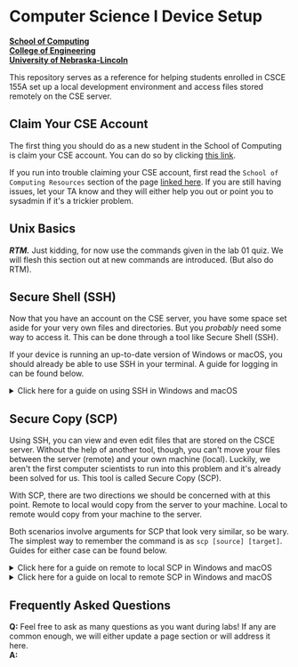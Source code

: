 # Computer Science I Device Setup
**[School of Computing](https://computing.unl.edu/)**  
**[College of Engineering](https://engineering.unl.edu/)**  
**[University of Nebraska-Lincoln](https://unl.edu)**

This repository serves as a reference for helping students enrolled in CSCE
155A set up a local development environment and access files stored remotely
on the CSE server.


## Claim Your CSE Account
The first thing you should do as a new student in the School of Computing is
claim your CSE account. You can do so by clicking
[this link](https://cse-apps.unl.edu/amu/claim_start).  

If you run into trouble claiming your CSE account, first read the `School of
Computing Resources` section of the page
[linked here](https://computing.unl.edu/faq-section/account-and-general-issues/).
If you are still having issues, let your TA know and they will either help you
out or point you to sysadmin if it's a trickier problem.


## Unix Basics
***RTM.*** Just kidding, for now use the commands given in the lab 01 quiz. We
will flesh this section out at new commands are introduced. (But also do RTM).


## Secure Shell (SSH)
Now that you have an account on the CSE server, you have some space set aside
for your very own files and directories. But you *probably* need some way to
access it. This can be done through a tool like Secure Shell (SSH).

If your device is running an up-to-date version of Windows or macOS, you should
already be able to use SSH in your terminal. A guide for logging in can be found
below.

<details>
  <summary>Click here for a guide on using SSH in Windows and macOS</summary>  

  1. While focused in your terminal app, you should see a prompt with a blinking
  cursor. This is where you can enter commands and use tools like SSH.

     ```
     Last login: Tue Jul  3 20:59:45 on ttys000
     local-prompt>
     ```

  2. To log in to the CSE server, type `ssh [login ID]@cse.unl.edu` where
  `[login ID]` is replaced with the login ID of your CSE account.
  In this example, my login ID is 'jsmith'. Enter this command and you should
  see a prompt for your password. 

     **NOTE:** You will likely receive a prompt saying that the authenticity of
    host 'cse.unl.edu' can't be established if this is your first time
    connecting to the CSE server through SSH. Enter `yes` to reach the password
    prompt as shown below.

     ```
     local-prompt> ssh jsmith@cse.unl.edu
     The authenticity of host 'cse.unl.edu (10.211.11.120)' can't be established.
     RSA key fingerprint is 3f:1b:f4:bd:c5:aa:c1:1f:bf:4e:2e:cf:53:fa:d8:59.
     Are you sure you want to continue connecting (yes/no)? yes
     (jsmith@cse.unl.edu) Password:
     ```

  3. Type the password for your CSE account into the prompt. You will not see
  anything actually being typed as you do this, this is a security measure just
  like the dots that pop up when you log in to a website.

     If you entered the correct password, you should see a lovely header welcoming
    you to the CSE server!
  
     **NOTE:** If you see a prompt for a verification code, you did not use the 
    correct login ID. Visit the CSE Account Information Portal 
    [linked here](https://cse-apps.unl.edu/amu/login) 
    to check your login ID.

     ```
     Last login: Tue Jul  3 11:05:12 2019 from 101.231.303.416
     ******************************************************************************
                                    Welcome to CSE
     ******************************************************************************

     The operating system on this computer was upgraded on March 18, 2018.

     Please contact "manager@cse.unl.edu" to report problems, request software
     or ask questions about this system.

     ******************************************************************************
     cse.unl.edu-prompt>
     ```

  4. At this point, you have successfully used SSH to log into the CSE server
  and can view the files and directories you have stored there. Keep in mind,
  you will time out of the server if you are idle for too long. If this happens,
  just login with SSH again (Starting at step 2 of this section).

</details>


## Secure Copy (SCP)
Using SSH, you can view and even edit files that are stored on the CSCE server.
Without the help of another tool, though, you can't move your files between the
server (remote) and your own machine (local). Luckily, we aren't the first
computer scientists to run into this problem and it's already been solved for
us. This tool is called Secure Copy (SCP).  

With SCP, there are two directions we should be concerned with at this point.
Remote to local would copy from the server to your machine. Local to remote
would copy from your machine to the server.  

Both scenarios involve arguments for SCP that look very similar, so be wary. The
simplest way to remember the command is as 
`scp [source] [target]`. 
Guides for either case can be found below.

<details>
  <summary>Click here for a guide on remote to local SCP in Windows and macOS</summary>

  1. While focused in your terminal app, you should see a prompt with a blinking
  cursor. This is where you can enter commands and use tools like SCP.  

     **NOTE:** Notice the prompt below is `local-prompt`, meaning that we are not
    currently logged in to the CSE server via Secure Shell (SSH). Make sure you
    are logged out of the server at this point.

     ```
     Last login: Tue Jul  3 20:59:45 on ttys000
     local-prompt>
     ```

  2. To copy a file stored on the CSE server to your own machine, type 
  `scp [login ID]@cse.unl.edu:[remote filepath] [local filepath]`, 
  where `[login ID]` is replaced with the login ID of your CSE account. In this 
  example, my login ID is 'jsmith'.  

     `[remote filepath]` is the location on the server of the file you'd like to
    copy. A Unix shortcut for home directory is `~`. In this example, I am copying
    a text file called 'my_file.txt' which is stored in a folder on my server
    account called 'my_directory'.

     `[local filepath]` is the location on your machine you'd like to copy *to*. In
    this example, I am copying that text file to a folder in my home directory
    called 'Desktop'.

     If filepaths and command arguments are confusing, please review the `Unix Basics` 
    section of this page or reach out to a TA. Enter this command and you
    should see a prompt for your password.  

     **NOTE:** SCP will *mercilessly* overwrite any file stored at your target
    that has the exact same filename as your source. Unix is powerful but make
    sure you know what will happen before executing a command.

     ```
     local-prompt> scp jsmith@cse.unl.edu:~/my_directory/my_file.txt ~/Desktop/
     (jsmith@cse.unl.edu) Password:
     ```

  3. Type the password for your CSE account into the prompt. You will not see
  anything actually being typed as you do this, this is a security measure just
  like the dots that pop up when you log in to a website.

     If you entered the correct password and filepaths, you should see a new line
    in your terminal indicating the status of your desired file.

     ```
     my_file.txt                                    100%    0     0.0KB/s   00:00    
     local-prompt>
     ```

  4. Once the percentage reaches 100%, you have successfully copied a file from
  the CSE server to your own machine! You can find this copy in the location you
  specified as `[local filepath]` when first running SCP.

</details>

<details>
  <summary>Click here for a guide on local to remote SCP in Windows and macOS</summary>

  1. While focused in your terminal app, you should see a prompt with a blinking
  cursor. This is where you can enter commands and use tools like SCP.  

     **NOTE:** Notice the prompt below is `local-prompt`, meaning that we are not
    currently logged in to the CSE server via Secure Shell (SSH).  Make sure you
    are logged out of the server at this point.

     ```
     Last login: Tue Jul  3 20:59:45 on ttys000
     local-prompt>
     ```

  2. To copy a file stored on your own machine to the CSE server, type 
  `scp [local filepath] [login ID]@cse.unl.edu:[remote filepath]`, 
  where `[login ID]` is replaced with the login ID of your CSE account. In this 
  example, my login ID is 'jsmith'.  

     `[local filepath]` is the location on your machine of the file you'd like to
    copy. A Unix shortcut for home directory is `~`. In this example, I am copying
    a text file called 'my_file.txt' which is stored in a folder in my home
    directory called 'Desktop'.

     `[remote filepath]` is the location on the server you'd like to copy *to*. In
    this example, I am copying that text file to a folder on my server account
    called 'my_directory'.

     If filepaths and command arguments are confusing, please review the `Unix Basics` 
    section of this page or reach out to a TA. Enter this command and you
    should see a prompt for your password.  

     **NOTE:** SCP will *mercilessly* overwrite any file stored at your target
    that has the exact same filename as your source. Unix is powerful but make
    sure you know what will happen before executing a command.

     ```
     local-prompt> scp ~/Desktop/my_file.txt jsmith@cse.unl.edu:~/my_directory/
     (jsmith@cse.unl.edu) Password:
     ```

  3. Type the password for your CSE account into the prompt. You will not see
  anything actually being typed as you do this, this is a security measure just
  like the dots that pop up when you log in to a website.

     If you entered the correct password and filepaths, you should see a new line
    in your terminal indicating the status of your desired file.

     ```
     my_file.txt                                    100%    0     0.0KB/s   00:00    
     local-prompt>
     ```

  4. Once the percentage reaches 100%, you have successfully copied a file from
  your own machine to the CSE server! You can find this copy in the location you
  specified as `[remote filepath]` when first running SCP. You will need to log
  in via SSH to do this.

</details>


## Frequently Asked Questions
**Q:**  Feel free to ask as many questions as you want during labs! If any are
common enough, we will either update a page section or will address it here.  
**A:**  
